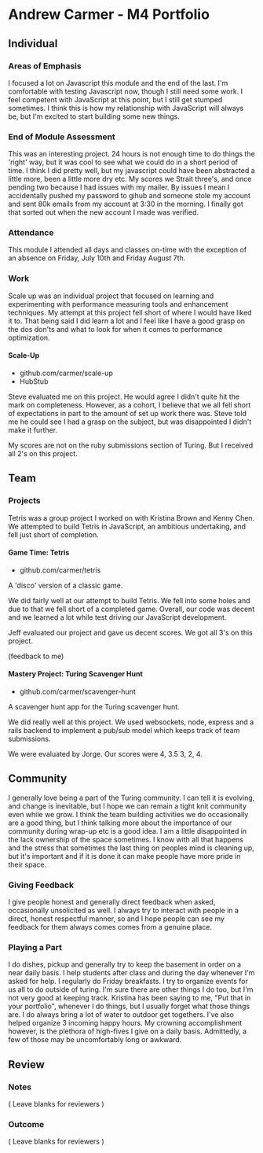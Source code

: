 # Andrew Carmer - M4 Portfolio

## Individual

### Areas of Emphasis

I focused a lot on Javascript this module and the end of the last. I'm comfortable with testing Javascript now, though I still need some work. I feel competent with JavaScript at this point, but I still get stumped sometimes. I think this is how my relationship with JavaScript will always be, but I'm excited to start building some new things.


### End of Module Assessment

This was an interesting project. 24 hours is not enough time to do things the 'right' way, but it was cool to see what we could do in a short period of time. I think I did pretty well, but my javascript could have been abstracted a little more, been a little more dry etc. My scores we Strait three's, and once pending two because I had issues with my mailer. By issues I mean I accidentally pushed my password to gihub and someone stole my account and sent 80k emails from my account at 3:30 in the morning. I finally got that sorted out when the new account I made was verified. 

### Attendance

This module I attended all days and classes on-time with the exception of an absence on Friday, July 10th and Friday August 7th.

### Work

Scale up was an individual project that focused on learning and experimenting with performance measuring tools and enhancement techniques. My attempt at this project fell short of where I would have liked it to. That being said I did learn a lot and I feel like I have a good grasp on the dos don'ts and what to look for when it comes to performance optimization.

#### Scale-Up

* github.com/carmer/scale-up
* HubStub

Steve evaluated me on this project. He would agree I didn't quite hit the mark on completeness. However, as a cohort, I believe that we all fell short of expectations in part to the amount of set up work there was. Steve told me he could see I had a grasp on the subject, but was disappointed I didn't make it further.

My scores are not on the ruby submissions section of Turing. But I received all 2's on this project.

## Team

### Projects

Tetris was a group project I worked on with Kristina Brown and Kenny Chen. We attempted to build Tetris in JavaScript, an ambitious undertaking, and fell just short of completion.

#### Game Time: Tetris

* github.com/carmer/tetris

A 'disco' version of a classic game.

We did fairly well at our attempt to build Tetris. We fell into some holes and due to that we fell short of a completed game. Overall, our code was decent and we learned a lot while test driving our JavaScript development.

Jeff evaluated our project and gave us decent scores.
We got all 3's on this project.

(feedback to me)


#### Mastery Project: Turing Scavenger Hunt

* github.com/carmer/scavenger-hunt

A scavenger hunt app for the Turing scavenger hunt.

We did really well at this project. We used websockets, node, express and a rails backend to implement a pub/sub model which keeps track of team submissions.

We were evaluated by Jorge. Our scores were 4, 3.5 3, 2, 4.

## Community
I generally love being a part of the Turing community. I can tell it is evolving, and change is inevitable, but I hope we can remain a tight knit community even while we grow. I think the team building activities we do occasionally are a good thing, but I think talking more about the importance of our community during wrap-up etc is a good idea. I am a little disappointed in the lack ownership of the space sometimes. I know with all that happens and the stress that sometimes the last thing on peoples mind is cleaning up, but it's important and if it is done it can make people have more pride in their space.

### Giving Feedback
I give people honest and generally direct feedback when asked, occasionally unsolicited as well. I always try to interact with people in a direct, honest respectful manner, so and I hope people can see my feedback for them always comes comes from a genuine place.


### Playing a Part

I do dishes, pickup and generally try to keep the basement in order on a near daily basis. I help students after class and during the day whenever I'm asked for help. I regularly do Friday breakfasts. I try to organize events for us all to do outside of turing. I'm sure there are other things I do too, but I'm not very good at keeping track. Kristina has been saying to me, "Put that in your portfolio", whenever I do things, but I usually forget what those things are. I do always bring a lot of water to outdoor get togethers. I've also helped organize 3 incoming happy hours. My crowning accomplishment however, is the plethora of high-fives I give on a daily basis. Admittedly, a few of those may be uncomfortably long or awkward.


## Review

### Notes

( Leave blanks for reviewers )

### Outcome

( Leave blanks for reviewers )